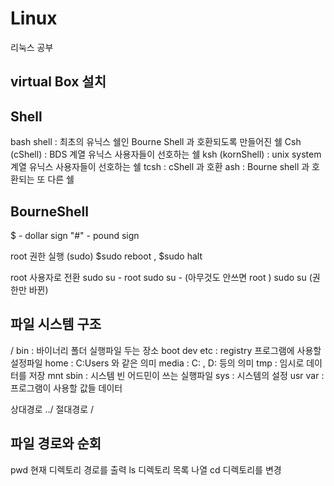 # Linux
리눅스 공부

## virtual Box 설치

## Shell

bash shell : 최초의 유닉스 쉘인 Bourne Shell 과 호환되도록 만들어진 쉘
Csh (cShell) : BDS 계열 유닉스 사용자들이 선호하는 쉘
ksh (kornShell) : unix system 계열 유닉스 사용자들이 선호하는 쉘
tcsh : cShell 과 호환
ash :  Bourne shell 과 호환되는 또 다른 쉘

## BourneShell

$ - dollar sign
"#" - pound sign

root 권한 실행 (sudo) $sudo reboot , $sudo halt

root 사용자로 전환
    sudo su - root
    sudo su - (아무것도 안쓰면 root )
    sudo su (권한만 바뀐)


## 파일 시스템 구조
/
bin     : 바이너리 폴더 실행파일 두는 장소
boot
dev
etc     : registry 프로그램에 사용할 설정파일
home    : C:Users 와 같은 의미
media   : C: , D: 등의 의미
tmp     : 임시로 데이터를 저장
mnt
sbin    : 시스템 빈 어드민이 쓰는 실행파일
sys     : 시스템의 설정
usr
var     : 프로그램이 사용할 값들 데이터

상대경로 ../
절대경로 /

## 파일 경로와 순회
pwd     현재 디렉토리 경로를 출력
ls      디렉토리 목록 나열
cd      디렉토리를 변경 